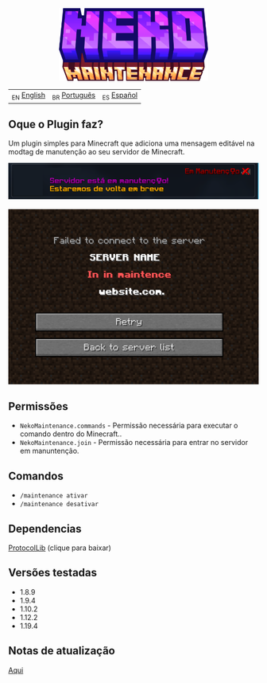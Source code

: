 <div style="text-align: center;">
  <img src="../../docs/imgs/NekoMaintenance.png" alt="icon" style="width: 300px; display: inline-block;">
</div>

<table>
  <tr>
    <td><sub>EN</sub> <a href="../README.md">English</a></td>
    <td><sub>BR</sub> <a href="./README_BR.md">Português</a></td>
    <td><sub>ES</sub> <a href="../es/README_ES.md">Español</a></td>
  </tr>
</table>

<h2>Oque o Plugin faz?</h2>

<p>Um plugin simples para Minecraft que adiciona uma mensagem editável na modtag de manutenção ao seu servidor de Minecraft.</p>

<div style="text-align: center;">
  <img src="../../docs/imgs/img1.1.png" alt="Motd1" style="width: 1000px; display: inline-block;">
</div>
<br>
<div style="text-align: center;">
  <img src="../../docs/imgs/img2.png" alt="Motd2" style="width: 700px; display: inline-block;">
</div>

<h2>Permissões</h2>

<ul>
  <li><code>NekoMaintenance.commands</code> - Permissão necessária para executar o comando dentro do Minecraft..</li>
  <li><code>NekoMaintenance.join</code> - Permissão necessária para entrar no servidor em manuntenção.</li>
</ul>

<h2>Comandos</h2>

<ul>
  <li><code>/maintenance ativar</code></li>
  <li><code>/maintenance desativar</code></li>
</ul>

<h2>Dependencias</h2>

<p><a href="https://www.spigotmc.org/resources/protocollib.1997/">ProtocolLib</a> (clique para baixar)</p>

<h2>Versões testadas</h2>

<ul>
  <li>1.8.9</li>
  <li>1.9.4</li>
  <li>1.10.2</li>
  <li>1.12.2</li>
  <li>1.19.4</li>
</ul>

<h2>Notas de atualização</h2>

<p><a href="./patch_notes_BR.md">Aqui</a></p>
